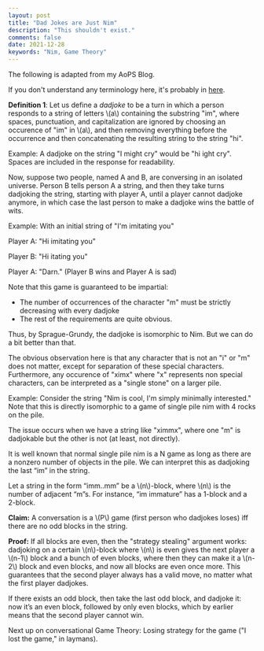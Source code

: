 ```yaml
---
layout: post
title: "Dad Jokes are Just Nim"
description: "This shouldn't exist."
comments: false
date: 2021-12-28
keywords: "Nim, Game Theory"
---
```


The following is adapted from my AoPS Blog. 

If you don't understand any terminology here, it's probably in [here](https://na-cho.github.io/files/nim.pdf).

**Definition 1**: Let us define a *dadjoke* to be a turn in which a person responds to a string of letters \\(a\\) containing the substring "im", where spaces, punctuation, and capitalization are ignored by choosing an occurence of "im" in \\(a\\), and then removing everything before the occurrence and then concatenating the resulting string to the string "hi". 

Example: A dadjoke on the string "I might cry" would be "hi ight cry". Spaces are included in the response for readability. 

Now, suppose two people, named A and B, are conversing in an isolated universe. Person B tells person A a string, and then they take turns dadjoking the string, starting with player A, until a player cannot dadjoke anymore, in which case the last person to make a dadjoke wins the battle of wits. 

Example: With an initial string of "I'm imitating you"

Player A: "Hi imitating you"

Player B: "Hi itating you"

Player A: "Darn." (Player B wins and Player A is sad)

Note that this game is guaranteed to be impartial:
 - The number of occurrences of the character "m" must be strictly decreasing with every dadjoke
 - The rest of the requirements are quite obvious. 

Thus, by Sprague-Grundy, the dadjoke is isomorphic to Nim. But we can do a bit better than that.

The obvious observation here is that any character that is not an "i" or "m" does not matter, except for separation of these special characters. Furthermore, any occurence of "ximx" where "x" represents non special characters, can be interpreted as a "single stone" on a larger pile. 

Example: Consider the string "Nim is cool, I'm simply minimally interested." Note that this is directly isomorphic to a game of single pile nim with 4 rocks on the pile. 

The issue occurs when we have a string like "ximmx", where one "m" is dadjokable but the other is not (at least, not directly).

It is well known that normal single pile nim is a N game as long as there are a nonzero number of objects in the pile. We can interpret this as dadjoking the last “im” in the string. 

Let a string in the form “imm..mm” be a \\(n\\)-block, where \\(n\\) is the number of adjacent “m”s. For instance, “im immature” has a 1-block and a 2-block. 

**Claim:** A conversation is a \\(P\\) game (first person who dadjokes loses) iff there are no odd blocks in the string. 

**Proof:**
If all blocks are even, then the "strategy stealing" argument works: dadjoking on a certain \\(n\\)-block where \\(n\\) is even gives the next player a \\(n-1\\) block and a bunch of even blocks, where then they can make it a \\(n-2\\) block and even blocks, and now all blocks are even once more. This guarantees that the second player always has a valid move, no matter what the first player dadjokes. 

If there exists an odd block, then take the last odd block, and dadjoke it: now it’s an even block, followed by only even blocks, which by earlier means that the second player cannot win. 

Next up on conversational Game Theory: Losing strategy for the game ("I lost the game," in laymans).
